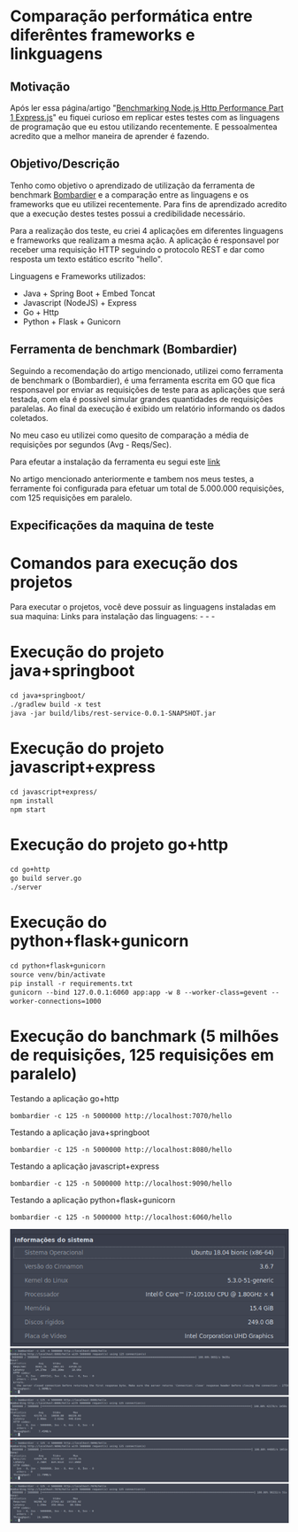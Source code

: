 # Comparação performática entre diferêntes frameworks e linkguagens

## Motivação
Após ler essa página/artigo "[Benchmarking Node.js Http Performance Part 1 Express.js](https://mamaz.github.io/benchmarking-nodejs-http-performance.html)" eu fiquei curioso em replicar estes testes com as linguagens de programação que eu estou utilizando recentemente. E pessoalmentea acredito que a melhor maneira de aprender é fazendo.

## Objetivo/Descrição
Tenho como objetivo o aprendizado de utilização da ferramenta de benchmark [Bombardier](https://github.com/codesenberg/bombardier) e a comparação entre as linguagens e os frameworks que eu utilizei recentemente. Para fins de aprendizado acredito que a execução destes testes possui a credibilidade necessário.

Para a realização dos teste, eu criei 4 aplicações em diferentes linguagens e frameworks que realizam a mesma ação. A aplicação é responsavel por receber uma requisição HTTP seguindo o protocolo REST e dar como resposta um texto estático escrito "hello".

Linguagens e Frameworks utilizados:

* Java + Spring Boot + Embed Toncat
* Javascript (NodeJS) + Express
* Go + Http
* Python + Flask + Gunicorn







## Ferramenta de benchmark (Bombardier)
Seguindo a recomendação do artigo mencionado, utilizei como ferramenta de benchmark o (Bombardier), é uma ferramenta escrita em GO que fica responsavel por enviar as requisições de teste para as aplicações que será testada, com ela é possivel simular grandes quantidades de requisições paralelas. Ao final da execução é exibido um relatório informando os dados coletados.

No meu caso eu utilizei como quesito de comparação a média de requisições por segundos (Avg - Reqs/Sec).

Para efeutar a instalação da ferramenta eu segui este [link](https://softwaretester.info/http-benchmarking-with-bombardier/)

No artigo mencionado anteriormente e tambem nos meus testes, a ferramente foi configurada para efetuar um total de 5.000.000 requisições, com 125 requisições em paralelo.


## Expecificações da maquina de teste


# Comandos para execução dos projetos

Para executar o projetos, você deve possuir as linguagens instaladas em sua maquina:
Links para instalação das linguagens:
    - 
    - 
    - 

# Execução do projeto java+springboot
    cd java+springboot/
    ./gradlew build -x test
    java -jar build/libs/rest-service-0.0.1-SNAPSHOT.jar    

# Execução do projeto javascript+express
    cd javascript+express/
    npm install
    npm start

# Execução do projeto go+http
    cd go+http
    go build server.go
    ./server

# Execução do python+flask+gunicorn
    cd python+flask+gunicorn
    source venv/bin/activate
    pip install -r requirements.txt
    gunicorn --bind 127.0.0.1:6060 app:app -w 8 --worker-class=gevent --worker-connections=1000

# Execução do banchmark (5 milhões de requisições, 125 requisições em paralelo)
    
Testando a aplicação go+http

    bombardier -c 125 -n 5000000 http://localhost:7070/hello

Testando a aplicação java+springboot

    bombardier -c 125 -n 5000000 http://localhost:8080/hello

Testando a aplicação javascript+express

    bombardier -c 125 -n 5000000 http://localhost:9090/hello

Testando a aplicação python+flask+gunicorn

    bombardier -c 125 -n 5000000 http://localhost:6060/hello



![machine-specs](https://github.com/achimid/frameworks-rest-performance-test/blob/master/_imagens/machine-specs.png)
![python+flask+gunicorn](https://github.com/achimid/frameworks-rest-performance-test/blob/master/_imagens/python%2Bflask%2Bgunicorn.png)
![java+springboot](https://github.com/achimid/frameworks-rest-performance-test/blob/master/_imagens/java%2Bspringboot.png)
![javascript+express](https://github.com/achimid/frameworks-rest-performance-test/blob/master/_imagens/javascript%2Bexpress.png)
![go+http](https://github.com/achimid/frameworks-rest-performance-test/blob/master/_imagens/go%2Bhttp.png)

